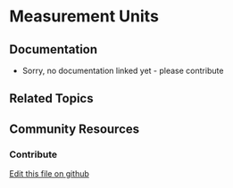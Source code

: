 # Measurement Units

## Documentation

* Sorry, no documentation linked yet - please contribute

## Related Topics

## Community Resources

### Contribute

[Edit this file on github](https://github.com/olafk/controlpanel-documentation-docs/blob/master/md/73en/com_liferay_commerce_product_measurement_unit_web_internal_portlet_CPMeasurementUnitPortlet/view-all-weight-product-measurement-units.md)

